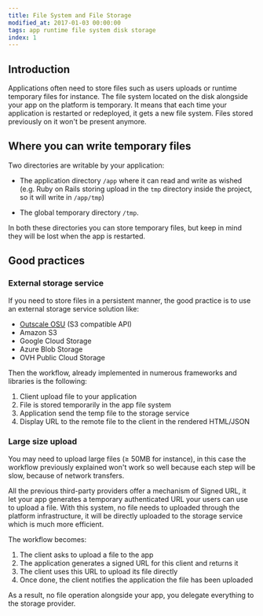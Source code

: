 ```yaml
---
title: File System and File Storage
modified_at: 2017-01-03 00:00:00
tags: app runtime file system disk storage
index: 1
---
```


## Introduction

Applications often need to store files such as users uploads or runtime
temporary files for instance. The file system located on the disk alongside your app on the
platform is temporary. It means that each time your application is restarted or
redeployed, it gets a new file system. Files stored previously on it won't be
present anymore.

## Where you can write temporary files

Two directories are writable by your application:

* The application directory `/app` where it can read and write as wished (e.g. Ruby on Rails
  storing upload in the `tmp` directory inside the project, so it will write in `/app/tmp`)

* The global temporary directory `/tmp`.

In both these directories you can store temporary files, but keep in mind they
will be lost when the app is restarted.

## Good practices

### External storage service

If you need to store files in a persistent manner, the good practice is to use
an external storage service solution like:

* [Outscale OSU](https://wiki.outscale.net/pages/viewpage.action?pageId=43060977) (S3 compatible API)
* Amazon S3
* Google Cloud Storage
* Azure Blob Storage
* OVH Public Cloud Storage

Then the workflow, already implemented in numerous frameworks and libraries is the
following:

1. Client upload file to your application
2. File is stored temporarily in the app file system
3. Application send the temp file to the storage service
4. Display URL to the remote file to the client in the rendered HTML/JSON

### Large size upload

You may need to upload large files (≥ 50MB for instance), in this case the workflow
previously explained won't work so well because each step will be slow, because of
network transfers.

All the previous third-party providers offer a mechanism of Signed URL, it let your
app generates a temporary authenticated URL your users can use to upload a file. With
this system, no file needs to uploaded through the platform infrastructure, it will
be directly uploaded to the storage service which is much more efficient.

The workflow becomes:

1. The client asks to upload a file to the app
2. The application generates a signed URL for this client and returns it
3. The client uses this URL to upload its file directly
4. Once done, the client notifies the application the file has been uploaded

As a result, no file operation alongside your app, you delegate everything to the storage
provider.
